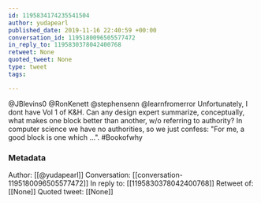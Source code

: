 ```yaml
---
id: 1195834174235541504
author: yudapearl
published_date: 2019-11-16 22:40:59 +00:00
conversation_id: 1195180096505577472
in_reply_to: 1195830378042400768
retweet: None
quoted_tweet: None
type: tweet
tags:

---
```


@JBlevins0 @RonKenett @stephensenn @learnfromerror Unfortunately, I dont have Vol 1 of K&amp;H. Can any design expert summarize, conceptually, what makes one block better than another, w/o referring to authority?
In computer science we have no authorities, so we just confess: "For me, a good block is one which ...". #Bookofwhy

### Metadata

Author: [[@yudapearl]]
Conversation: [[conversation-1195180096505577472]]
In reply to: [[1195830378042400768]]
Retweet of: [[None]]
Quoted tweet: [[None]]
